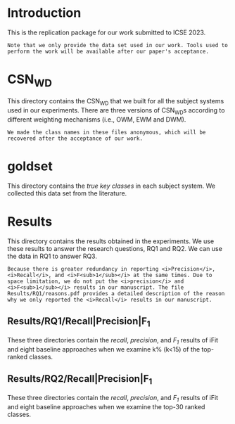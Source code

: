 # Introduction
This is the replication package for our work submitted to ICSE 2023.

``Note that we only provide the data set used in our work. Tools used to perform the work will be available after our paper's acceptance.``

# CSN<sub>WD</sub>
This directory contains the CSN<sub>WD</sub> that we built for all the subject systems used in our experiments. There are three versions of CSN<sub>WD</sub>s according to different weighting mechanisms (i.e., OWM, EWM and DWM).

``We made the class names in these files anonymous, which will be recovered after the acceptance of our work.``

# goldset
This directory contains the <i>true key classes</i> in each subject system. We collected this data set from the literature.

# Results
This directory contains the results obtained in the experiments. We use these results to answer the research questions, RQ1 and RQ2. We can use the data in RQ1 to answer RQ3.

``Because there is greater redundancy in reporting <i>Precision</i>, <i>Recall</i>, and <i>F<sub>1</sub></i> at the same times. Due to space limitation, we do not put the <i>precision</i> and <i>F<sub>1</sub></i> results in our manuscript. The file Results/RQ1/reasons.pdf provides a detailed description of the reason why we only reported the <i>Recall</i> results in our manuscript.``

## Results/RQ1/Recall|Precision|F<sub>1</sub>
These three directories contain the <i>recall</i>, <i>precision</i>, and <i>F<sub>1</sub></i> results of iFit and eight baseline approaches when we examine k% (k<15) of the top-ranked classes.

## Results/RQ2/Recall|Precision|F<sub>1</sub>
These three directories contain the <i>recall</i>, <i>precision</i>, and <i>F<sub>1</sub></i> results of iFit and eight baseline approaches when we examine the top-30 ranked classes.
